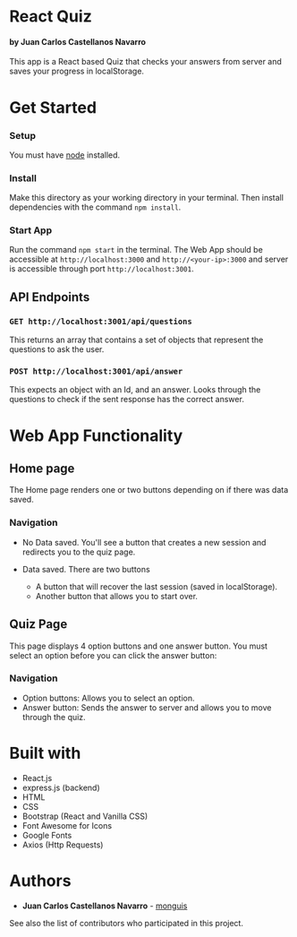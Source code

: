 # React Quiz
#### by Juan Carlos Castellanos Navarro

This app is a React based Quiz that checks your answers from server and saves your progress in localStorage.

# Get Started
### Setup
You must have [node](https://nodejs.org/en/download/) installed.

### Install 
Make this directory as your working directory in your terminal. Then install dependencies with the command `npm install`. 

### Start App
Run the command `npm start` in the terminal. The Web App should be accessible at `http://localhost:3000` and `http://<your-ip>:3000` and server is accessible through port `http://localhost:3001`.

## API Endpoints

### `GET http://localhost:3001/api/questions`
This returns an array that contains a set of objects that represent the questions to ask the user.

### `POST http://localhost:3001/api/answer`
This expects an object with an Id, and an answer. Looks through the questions to check if the sent response has the correct answer.

# Web App Functionality

## Home page

The Home page renders one or two buttons depending on if there was data saved.

### Navigation
* No Data saved.
    You'll see a button that creates a new session and redirects you to the quiz page.

* Data saved.
    There are two buttons
    * A button that will recover the last session (saved in localStorage).
    * Another button that allows you to start over.

## Quiz Page

This page displays 4 option buttons and one answer button. You must select an option before you can click the answer button:

### Navigation

* Option buttons: Allows you to select an option.
* Answer button: Sends the answer to server and allows you to move through the quiz.

# Built with
* React.js
* express.js (backend)
* HTML
* CSS
* Bootstrap (React and Vanilla CSS)
* Font Awesome for Icons
* Google Fonts
* Axios (Http Requests)

# Authors

* **Juan Carlos Castellanos Navarro** - [monguis](https://github.com/monguis)

See also the list of contributors who participated in this project.